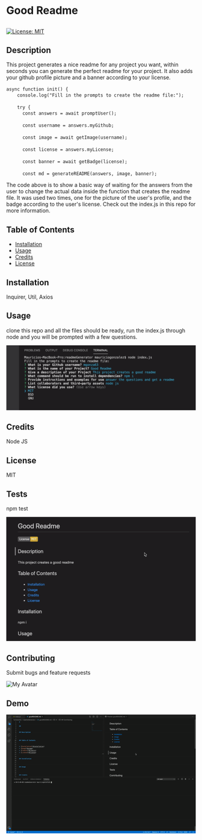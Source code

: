 # Good Readme

##    
[![License: MIT](https://img.shields.io/badge/License-MIT-yellow.svg)](https://opensource.org/licenses/MIT)

## Description 
    
This project generates a nice readme for any project you want, within seconds you can generate the perfect readme for your project. It also adds your github profile picture and a banner according to your license. 

```
async function init() {
    console.log("Fill in the prompts to create the readme file:");

    try {
      const answers = await promptUser();

      const username = answers.myGithub;

      const image = await getImage(username);

      const license = answers.myLicense;

      const banner = await getBadge(license);

      const md = generateREADME(answers, image, banner);

```

The code above is to show a basic way of waiting for the answers from the user to change the actual data inside the function that creates the readme file. It was used two times, one for the picture of the user's profile, and the badge according to the user's license. Check out the index.js in this repo for more information.
    
## Table of Contents
    
    
* [Installation](#installation)
* [Usage](#usage)
* [Credits](#credits)
* [License](#license)
    
    
## Installation
    
Inquirer, Util, Axios
    
## Usage 
    
clone this repo and all the files should be ready, run the index.js through node and you will be prompted with a few questions.

![Console](./assets/console.png)

    
## Credits
    
Node JS
    
## License
    
MIT

## Tests

npm test

![Readme](./assets/readme.png)

## Contributing

Submit bugs and feature requests

![My Avatar](https://avatars2.githubusercontent.com/u/57790156?v=4)


## Demo

![Demo](./assets/demo.gif)